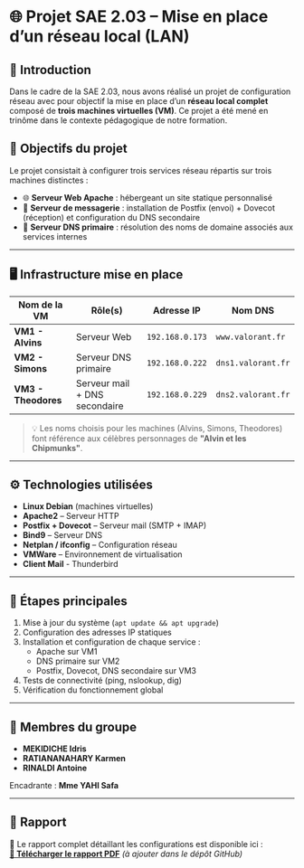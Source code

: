 # 🌐 Projet SAE 2.03 – Mise en place d’un réseau local (LAN)

## 📖 Introduction

Dans le cadre de la SAE 2.03, nous avons réalisé un projet de configuration réseau avec pour objectif la mise en place d’un **réseau local complet** composé de **trois machines virtuelles (VM)**. Ce projet a été mené en trinôme dans le contexte pédagogique de notre formation.

## 🧩 Objectifs du projet

Le projet consistait à configurer trois services réseau répartis sur trois machines distinctes :

- 🌐 **Serveur Web Apache** : hébergeant un site statique personnalisé
- 📧 **Serveur de messagerie** : installation de Postfix (envoi) + Dovecot (réception) et configuration du DNS secondaire
- 🧠 **Serveur DNS primaire** : résolution des noms de domaine associés aux services internes

---

## 🖥️ Infrastructure mise en place

| Nom de la VM    | Rôle(s)                          | Adresse IP       | Nom DNS              |
|-----------------|----------------------------------|------------------|-----------------------|
| **VM1 - Alvins**   | Serveur Web                      | `192.168.0.173`  | `www.valorant.fr`     |
| **VM2 - Simons**   | Serveur DNS primaire             | `192.168.0.222`  | `dns1.valorant.fr`    |
| **VM3 - Theodores**| Serveur mail + DNS secondaire    | `192.168.0.229`  | `dns2.valorant.fr`    |

> 💡 Les noms choisis pour les machines (Alvins, Simons, Theodores) font référence aux célèbres personnages de **"Alvin et les Chipmunks"**.

---

## ⚙️ Technologies utilisées

- **Linux Debian** (machines virtuelles)
- **Apache2** – Serveur HTTP
- **Postfix + Dovecot** – Serveur mail (SMTP + IMAP)
- **Bind9** – Serveur DNS
- **Netplan / ifconfig** – Configuration réseau
- **VMWare** – Environnement de virtualisation
- **Client Mail** - Thunderbird 

---

## 🧪 Étapes principales

1. Mise à jour du système (`apt update && apt upgrade`)
2. Configuration des adresses IP statiques
3. Installation et configuration de chaque service :
   - Apache sur VM1
   - DNS primaire sur VM2
   - Postfix, Dovecot, DNS secondaire sur VM3
4. Tests de connectivité (ping, nslookup, dig)
5. Vérification du fonctionnement global

---

## 👥 Membres du groupe

- **MEKIDICHE Idris**
- **RATIANANAHARY Karmen**
- **RINALDI Antoine**

Encadrante : **Mme YAHI Safa**

---

## 📎 Rapport

🔗 Le rapport complet détaillant les configurations est disponible ici :  
**[📄 Télécharger le rapport PDF](./rapport.pdf)** *(à ajouter dans le dépôt GitHub)*


